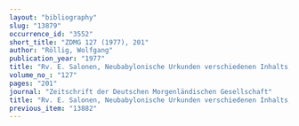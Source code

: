 ```yaml
---
layout: "bibliography"
slug: "13879"
occurrence_id: "3552"
short_title: "ZDMG 127 (1977), 201"
author: "Röllig, Wolfgang"
publication_year: "1977"
title: "Rv. E. Salonen, Neubabylonische Urkunden verschiedenen Inhalts, I"
volume_no_: "127"
pages: "201"
journal: "Zeitschrift der Deutschen Morgenländischen Gesellschaft"
title: "Rv. E. Salonen, Neubabylonische Urkunden verschiedenen Inhalts, I"
previous_item: "13882"
---
```

